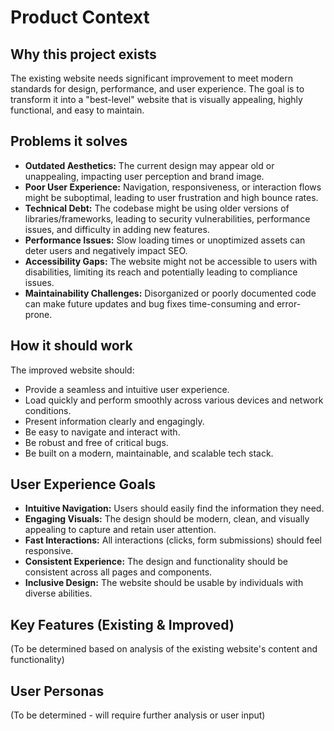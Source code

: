 # Product Context

## Why this project exists
The existing website needs significant improvement to meet modern standards for design, performance, and user experience. The goal is to transform it into a "best-level" website that is visually appealing, highly functional, and easy to maintain.

## Problems it solves
- **Outdated Aesthetics:** The current design may appear old or unappealing, impacting user perception and brand image.
- **Poor User Experience:** Navigation, responsiveness, or interaction flows might be suboptimal, leading to user frustration and high bounce rates.
- **Technical Debt:** The codebase might be using older versions of libraries/frameworks, leading to security vulnerabilities, performance issues, and difficulty in adding new features.
- **Performance Issues:** Slow loading times or unoptimized assets can deter users and negatively impact SEO.
- **Accessibility Gaps:** The website might not be accessible to users with disabilities, limiting its reach and potentially leading to compliance issues.
- **Maintainability Challenges:** Disorganized or poorly documented code can make future updates and bug fixes time-consuming and error-prone.

## How it should work
The improved website should:
- Provide a seamless and intuitive user experience.
- Load quickly and perform smoothly across various devices and network conditions.
- Present information clearly and engagingly.
- Be easy to navigate and interact with.
- Be robust and free of critical bugs.
- Be built on a modern, maintainable, and scalable tech stack.

## User Experience Goals
- **Intuitive Navigation:** Users should easily find the information they need.
- **Engaging Visuals:** The design should be modern, clean, and visually appealing to capture and retain user attention.
- **Fast Interactions:** All interactions (clicks, form submissions) should feel responsive.
- **Consistent Experience:** The design and functionality should be consistent across all pages and components.
- **Inclusive Design:** The website should be usable by individuals with diverse abilities.

## Key Features (Existing & Improved)
(To be determined based on analysis of the existing website's content and functionality)

## User Personas
(To be determined - will require further analysis or user input)
